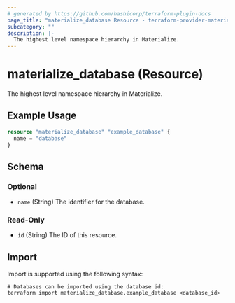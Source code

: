 ```yaml
---
# generated by https://github.com/hashicorp/terraform-plugin-docs
page_title: "materialize_database Resource - terraform-provider-materialize"
subcategory: ""
description: |-
  The highest level namespace hierarchy in Materialize.
---
```


# materialize_database (Resource)

The highest level namespace hierarchy in Materialize.

## Example Usage

```terraform
resource "materialize_database" "example_database" {
  name = "database"
}
```

<!-- schema generated by tfplugindocs -->
## Schema

### Optional

- `name` (String) The identifier for the database.

### Read-Only

- `id` (String) The ID of this resource.

## Import

Import is supported using the following syntax:

```shell
# Databases can be imported using the database id:
terraform import materialize_database.example_database <database_id>
```
